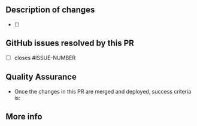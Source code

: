 ## Description of changes
<!-- 
Short description of how this PR's makes the world a better place for Devopness users or team members:
* Example: Click on element <X> on page/route <Y> will <some new behavior> [instead of <some old behavior>]

If the PR is still in draft state, please add a **Why draft?** section clarifying what's the help or feedback you need, or mention what needs to be done before the PR is ready to be reviewed.
-->
- [ ] <add one check list item here for each meaningful change on this PR>

## GitHub issues resolved by this PR
<!-- 
Check list box of GitHub issues completed by this PR.
Use `N/A` if this PR is not fixing any existing issue.
-->

- [ ] closes #ISSUE-NUMBER

## Quality Assurance

<!-- Please complete this checklist before requesting a review of your pull request. -->

- Once the changes in this PR are merged and deployed, success criteria is: 

## More info
<!-- 
More info to help repository maintainers when reviewing your PR: links, images, videos, ... 
-->

